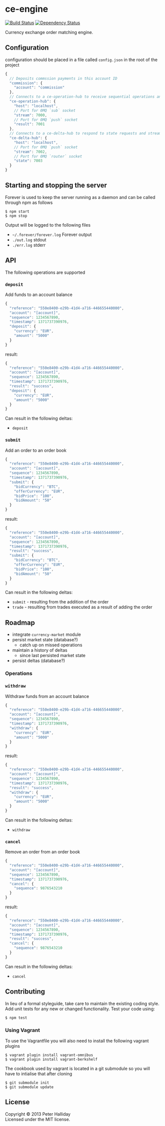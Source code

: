 ce-engine
=========

[![Build Status](https://travis-ci.org/pghalliday/ce-engine.png?branch=master)](https://travis-ci.org/pghalliday/ce-engine)
[![Dependency Status](https://gemnasium.com/pghalliday/ce-engine.png)](https://gemnasium.com/pghalliday/ce-engine)

Currency exchange order matching engine.

## Configuration

configuration should be placed in a file called `config.json` in the root of the project

```javascript
{
  // Deposits commssion payments in this account ID
  "commission": {
    "account": "commission"
  },
  // Connects to a ce-operation-hub to receive sequential operations and push the results
  "ce-operation-hub": {
    "host": "localhost",
    // Port for 0MQ `sub` socket 
    "stream": 7000,
    // Port for 0MQ `push` socket 
    "result": 7001    
  },
  // Connects to a ce-delta-hub to respond to state requests and stream sequential market state deltas
  "ce-delta-hub": {
    "host": "localhost",
    // Port for 0MQ `push` socket 
    "stream": 7002,
    // Port for 0MQ `router` socket 
    "state": 7003
  }
}
```

## Starting and stopping the server

Forever is used to keep the server running as a daemon and can be called through npm as follows

```
$ npm start
$ npm stop
```

Output will be logged to the following files

- `~/.forever/forever.log` Forever output
- `./out.log` stdout
- `./err.log` stderr

## API

The following operations are supported

### `deposit`

Add funds to an account balance

```javascript
{
  "reference": "550e8400-e29b-41d4-a716-446655440000",
  "account": "[account]",
  "sequence": 1234567890,
  "timestamp": 1371737390976,
  "deposit": {
    "currency": "EUR",
    "amount": "5000"
  }
}
```

result:

```javascript
{
  "reference": "550e8400-e29b-41d4-a716-446655440000",
  "account": "[account]",
  "sequence": 1234567890,
  "timestamp": 1371737390976,
  "result": "success",
  "deposit": {
    "currency": "EUR",
    "amount": "5000"
  }
}
```

Can result in the following deltas:

- `deposit`

### `submit`

Add an order to an order book

```javascript
{
  "reference": "550e8400-e29b-41d4-a716-446655440000",
  "account": "[account]",
  "sequence": 1234567890,
  "timestamp": 1371737390976,
  "submit": {
    "bidCurrency": "BTC",
    "offerCurrency": "EUR",
    "bidPrice": "100",
    "bidAmount": "50"
  }
}
```

result:

```javascript
{
  "reference": "550e8400-e29b-41d4-a716-446655440000",
  "account": "[account]",
  "sequence": 1234567890,
  "timestamp": 1371737390976,
  "result": "success",
  "submit": {
    "bidCurrency": "BTC",
    "offerCurrency": "EUR",
    "bidPrice": "100",
    "bidAmount": "50"
  }
}
```

Can result in the following deltas:

- `submit` - resulting from the addition of the order
- `trade` - resulting from trades executed as a result of adding the order

## Roadmap

- integrate `currency-market` module
- persist market state (database?)
  - catch up on missed operations
- maintain a history of deltas
  - since last persisted market state
- persist deltas (database?)

### Operations

### `withdraw`

Withdraw funds from an account balance

```javascript
{
  "reference": "550e8400-e29b-41d4-a716-446655440000",
  "account": "[account]",
  "sequence": 1234567890,
  "timestamp": 1371737390976,
  "withdraw": {
    "currency": "EUR",
    "amount": "5000"
  }
}
```

result:

```javascript
{
  "reference": "550e8400-e29b-41d4-a716-446655440000",
  "account": "[account]",
  "sequence": 1234567890,
  "timestamp": 1371737390976,
  "result": "success",
  "withdraw": {
    "currency": "EUR",
    "amount": "5000"
  }
}
```

Can result in the following deltas:

- `withdraw`

### `cancel`

Remove an order from an order book

```javascript
{
  "reference": "550e8400-e29b-41d4-a716-446655440000",
  "account": "[account]",
  "sequence": 1234567890,
  "timestamp": 1371737390976,
  "cancel": {
    "sequence": 9876543210
  }
}
```

result:

```javascript
{
  "reference": "550e8400-e29b-41d4-a716-446655440000",
  "account": "[account]",
  "sequence": 1234567890,
  "timestamp": 1371737390976,
  "result": "success",
  "cancel": {
    "sequence": 9876543210
  }
}
```

Can result in the following deltas:

- `cancel`

## Contributing
In lieu of a formal styleguide, take care to maintain the existing coding style. Add unit tests for any new or changed functionality. Test your code using: 

```
$ npm test
```

### Using Vagrant
To use the Vagrantfile you will also need to install the following vagrant plugins

```
$ vagrant plugin install vagrant-omnibus
$ vagrant plugin install vagrant-berkshelf
```

The cookbook used by vagrant is located in a git submodule so you will have to intialise that after cloning

```
$ git submodule init
$ git submodule update
```

## License
Copyright &copy; 2013 Peter Halliday  
Licensed under the MIT license.

